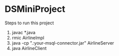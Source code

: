 # DSMiniProject

Steps to run this project
1. javac *.java
2. rmic AirlineImpl
3. java -cp ".:your-msql-connector.jar" AirlineServer
4. java AirlineClient
